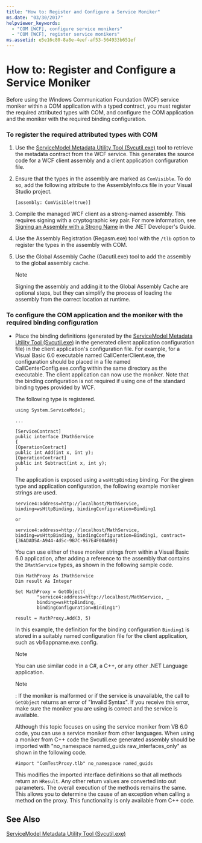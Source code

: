 ```yaml
---
title: "How to: Register and Configure a Service Moniker"
ms.date: "03/30/2017"
helpviewer_keywords: 
  - "COM [WCF], configure service monikers"
  - "COM [WCF], register service monikers"
ms.assetid: e5e16c80-8a8e-4eef-af53-564933b651ef
---
```

# How to: Register and Configure a Service Moniker
Before using the Windows Communication Foundation (WCF) service moniker within a COM application with a typed contract, you must register the required attributed types with COM, and configure the COM application and the moniker with the required binding configuration.  
  
### To register the required attributed types with COM  
  
1. Use the [ServiceModel Metadata Utility Tool (Svcutil.exe)](../../../../docs/framework/wcf/servicemodel-metadata-utility-tool-svcutil-exe.md) tool to retrieve the metadata contract from the WCF service. This generates the source code for a WCF client assembly and a client application configuration file.  
  
2. Ensure that the types in the assembly are marked as `ComVisible`. To do so, add the following attribute to the AssemblyInfo.cs file in your Visual Studio project.  
  
   ```  
   [assembly: ComVisible(true)]  
   ```  
  
3. Compile the managed WCF client as a strong-named assembly. This requires signing with a cryptographic key pair. For more information, see [Signing an Assembly with a Strong Name](http://go.microsoft.com/fwlink/?LinkId=94874) in the .NET Developer's Guide.  
  
4. Use the Assembly Registration (Regasm.exe) tool with the `/tlb` option to register the types in the assembly with COM.  
  
5. Use the Global Assembly Cache (Gacutil.exe) tool to add the assembly to the global assembly cache.  
  
   > [!NOTE]
   >  Signing the assembly and adding it to the Global Assembly Cache are optional steps, but they can simplify the process of loading the assembly from the correct location at runtime.  
  
### To configure the COM application and the moniker with the required binding configuration  
  
- Place the binding definitions (generated by the [ServiceModel Metadata Utility Tool (Svcutil.exe)](../../../../docs/framework/wcf/servicemodel-metadata-utility-tool-svcutil-exe.md) in the generated client application configuration file) in the client application's configuration file. For example, for a Visual Basic 6.0 executable named CallCenterClient.exe, the configuration should be placed in a file named CallCenterConfig.exe.config within the same directory as the executable. The client application can now use the moniker. Note that the binding configuration is not required if using one of the standard binding types provided by WCF.  
  
   The following type is registered.  
  
  ```  
  using System.ServiceModel;  
  
  ...  
  
  [ServiceContract]   
  public interface IMathService   
  {  
  [OperationContract]  
  public int Add(int x, int y);  
  [OperationContract]  
  public int Subtract(int x, int y);  
  }  
  ```  
  
   The application is exposed using a `wsHttpBinding` binding. For the given type and application configuration, the following example moniker strings are used.  
  
  ```  
  service4:address=http://localhost/MathService, binding=wsHttpBinding, bindingConfiguration=Binding1  
  ```  
  
   `or`  
  
  ```  
  service4:address=http://localhost/MathService, binding=wsHttpBinding, bindingConfiguration=Binding1, contract={36ADAD5A-A944-4d5c-9B7C-967E4F00A090}  
  ```  
  
   You can use either of these moniker strings from within a Visual Basic 6.0 application, after adding a reference to the assembly that contains the `IMathService` types, as shown in the following sample code.  
  
  ```  
  Dim MathProxy As IMathService  
  Dim result As Integer  
  
  Set MathProxy = GetObject( _  
          "service4:address=http://localhost/MathService, _  
          binding=wsHttpBinding, _  
          bindingConfiguration=Binding1")  
  
  result = MathProxy.Add(3, 5)  
  ```  
  
   In this example, the definition for the binding configuration `Binding1` is stored in a suitably named configuration file for the client application, such as vb6appname.exe.config.  
  
  > [!NOTE]
  >  You can use similar code in a C#, a C++, or any other .NET Language application.  
  
  > [!NOTE]
  >  : If the moniker is malformed or if the service is unavailable, the call to `GetObject` returns an error of "Invalid Syntax". If you receive this error, make sure the moniker you are using is correct and the service is available.  
  
   Although this topic focuses on using the service moniker from VB 6.0 code, you can use a service moniker from other languages. When using a moniker from C++ code the Svcutil.exe generated assembly should be imported with "no_namespace named_guids raw_interfaces_only" as shown in the following code.  
  
  ```  
  #import "ComTestProxy.tlb" no_namespace named_guids  
  ```  
  
   This modifies the imported interface definitions so that all methods return an `HResult`. Any other return values are converted into out parameters. The overall execution of the methods remains the same. This allows you to determine the cause of an exception when calling a method on the proxy. This functionality is only available from C++ code.  
  
## See Also  
 [ServiceModel Metadata Utility Tool (Svcutil.exe)](../../../../docs/framework/wcf/servicemodel-metadata-utility-tool-svcutil-exe.md)
